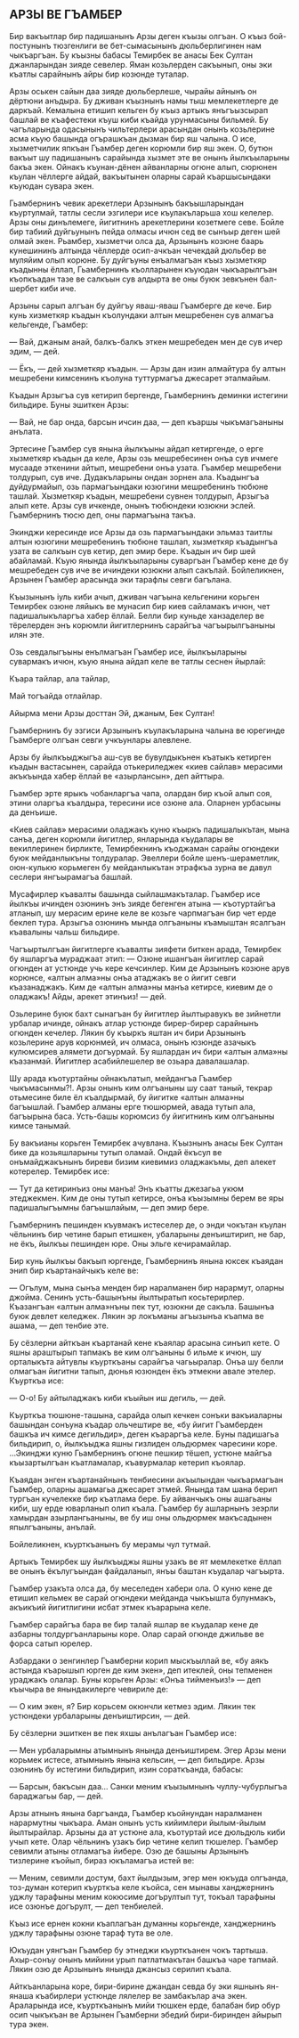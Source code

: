 ## АРЗЫ ВЕ ГЪАМБЕР

Бир вакъытлар бир падишанынъ Арзы деген къызы олгъан.
О къыз бой-постунынъ тюзгенлиги ве бет-сымасынынъ дюльберлигинен нам чыкъаргъан.
Бу къызны бабасы Темирбек ве анасы Бек Султан джанларындан зияде севелер.
Яман козьлерден сакъынып, оны эки къатлы сарайнынъ айры бир козюнде туталар.

Арзы оськен сайын даа зияде дюльберлеше, чырайы айнынъ он дёртюни анъдыра.
Бу дживан къызнынъ намы тыш мемлекетлерге де даркъай.
Кемалына етишип кельген бу къыз артыкъ янъгъызсырап башлай ве къафестеки къуш киби къайда урунмасыны бильмей.
Бу чагъларында одасынынъ чильтерлери арасындан онынъ козьлерине асма къую башында огърашкъан дызман бир яш чалына.
О исе, хызметчилик япкъан Гъамбер деген корюмли бир яш экен.
О, бутюн вакъыт шу падишанынъ сарайында хызмет эте ве онынъ йылкъыларыны бакъа экен.
Ойнакъ къунан-дёнен айванларны огюне алып, сюрюнен къулан чёллерге айдай, вакъытынен оларны сарай къаршысындаки къуюдан сувара экен.

Гьамбернинъ чевик арекетлери Арзынынъ бакъышларындан къуртулмай, татлы сесли эзгилери исе къулакъларьша хош келелер.
Арзы оны динълемеге, йигитнинъ арекетлерини козетмеге севе.
Бойле бир табиий дуйгьунынъ пейда олмасы ичюн сед ве сынъыр деген шей олмай экен.
Рьамбер, хызметчи олса да, Арзынынъ козюне баарь кунешининъ алтында чёллерде осип-ачкъан чечекдай дюльбер ве муляйим олып корюне.
Бу дуйгъуны енъалмагъан къыз хызметкяр къадынны ёллап, Гьамбернинъ къолларынен къуюдан чыкъарылгъан къопкъадан тазе ве салкъын сув алдырта ве оны буюк зевкънен бал-шербет киби иче.

Арзыны сарып алгъан бу дуйгъу яваш-яваш Гъамберге де кече.
Бир кунь хизметкяр къадын къолундаки алтын мешребенен сув алмагъа кельгенде, Гъамбер:

— Вай, джаным анай, балкъ-балкъ эткен мешребеден мен де сув ичер эдим, — дей.

— Ёкъ, — дей хызметкяр къадын. — Арзы дан изин алмайтура бу алтын мешребени кимсенинъ къолуна туттурмагъа джесарет эталмайым.

Къадын Арзыгъа сув кетирип бергенде, Гьамбернинъ деминки истегини бильдире.
Буны эшиткен Арзы:

— Вай, не бар онда, барсын ичсин даа, — деп къаршы чыкъмагъаныны анълата.

Эртесине Гъамбер сув янына йылкъыны айдап кетиргенде, о ерге хызметкяр къадын да келе, Арзы озь мешребесинен онъа сув ичмеге мусааде эткенини айтып, мешребени онъа узата.
Гъамбер мешребени толдурып, сув иче.
Дудакъларыны ондан зорнен ала.
Къадынгъа дуйдурмайып, озь пармагъындаки юзюгини мешребенинъ тюбюне ташлай.
Хызметкяр къадын, мешребени сувнен толдурып, Арзыгъа алып кете.
Арзы сув ичкенде, онынъ тюбюндеки юзюкни эслей.
Гъамбернинъ тюсю деп, оны пармагъына такъа.

Экинджи кересинде исе Арзы да озь пармагъындаки эльмаз таитлы алтын юзюгини мешребенинъ тюбюне ташлап, хызметкяр къадынгъа узата ве салкъын сув кетир, деп эмир бере.
Къадын ич бир шей абайламай.
Къую янында йылкъыларыны суваргъан Гъамбер кене де бу мешребеден сув иче ве ичиндеки юзюкни алып сакълай.
Бойлеликнен, Арзынен Гъамбер арасында эки тарафлы севги багълана.

Къызынынъ іуль киби ачып, дживан чагъына кельгенини корьген Темирбек озюне ляйыкъ ве мунасип бир киев сайламакъ ичюн, чет падишалыкъларгъа хабер ёллай.
Белли бир куньде ханзаделер ве тёрелерден энъ корюмли йигитлернинъ сарайгъа чагъырылгъаныны илян эте.

Озь севдалыгъыны енълмагъан Гъамбер исе, йылкъыларыны сувармакъ ичюн, къую янына айдап келе ве татлы сеснен йырлай:

Къара тайлар, ала тайлар,

Май тогъайда отлайлар.

Айырма мени Арзы досттан Эй, джаным, Бек Султан!

Гъамбернинъ бу эзгиси Арзынынъ къулакъларына чалына ве юрегинде Гъамберге олгъан севги учкъунлары алевлене.

Арзы бу йылкъыджыгъа аш-сув ве бувулдыкънен къатыкъ кетирген къадын вастасынен, сарайда отькериледжек «киев сайлав» мерасими акъкъында хабер ёллай ве «азырлансын», деп айттыра.

Гъамбер эрте ярыкъ чобанларгъа чапа, олардан бир къой алып соя, этини оларгъа къалдыра, тересини исе озюне ала.
Оларнен урбасыны да денъише.

«Киев сайлав» мерасими оладжакъ куню къыркъ падишалыкътан, мына санъа, деген корюмли йигитлер, янларында къудалары ве векиллеринен бирликте, Темирбекнинъ къоджаман сарайы огюндеки буюк мейданлыкъны толдуралар.
Эвеллери бойле шенъ-шераметлик, оюн-кулькю корьмеген бу мейданлыкътан этрафкъа зурна ве давул сеслери янгъырамагъа башлай.

Мусафирлер къавалты башында сыйлашмакъталар.
Гъамбер исе йылкъы ичинден озюнинъ энъ зияде бегенген атына — къотуртайгъа атланып, шу мерасим ерине келе ве козьге чарпмагъан бир чет ерде беклеп тура.
Арзыгъа озюнинъ мында олгъаныны къамыштан ясалгъан къавалыны чальш бильдире.

Чагъыртылгъан йигитлерге къавалты зияфети биткен арада, Темирбек бу яшларгъа мураджаат этип: — Озюне ишангъан йигитлер сарай огюнден ат устюнде учь кере кечсинлер.
Ким де Арзынынъ козюне арув корюнсе, «алтын алма»ны онъа атаджакъ ве о йигит севги къазанаджакъ.
Ким де «алтын алма»ны манъа кетирсе, киевим де о оладжакъ!
Айды, арекет этинъиз! — дей.

Озьлерине буюк бахт сынагъан бу йигитлер йылтыравукъ ве зийнетли урбалар ичинде, ойнакъ атлар устюнде бирер-бирер сарайнынъ огюнден кечелер.
Лякин бу къыркъ яштан ич бири Арзынынъ козьлерине арув корюнмей, ич олмаса, онынъ юзюнде азачыкъ кулюмсирев алямети догъурмай.
Бу яшлардан ич бири «алтын алма»ны къазанмай.
Йигитлер асабийлешелер ве озьара давалашалар.

Шу арада къотуртайны ойнакълатып, мейдангъа Гъамбер чыкъмасынмы?!.
Арзы онынъ ким олгъаныны шу саат таный, текрар отьмесине биле ёл къалдырмай, бу йигитке «алтын алма»ны багъышлай.
Гъамбер алманы ерге тюшюрмей, авада тутып ала, багъырына баса.
Усть-башы корюмсиз бу йигитнинъ ким олгъаныны кимсе танымай.

Бу вакъианы корьген Темирбек ачувлана.
Къызнынъ анасы Бек Султан бике да козьяшларыны тутып оламай.
Ондай ёкъсул ве онъмайджакънынъ биреви бизим киевимиз оладжакъмы, деп алекет котерелер.
Темирбек исе:

— Тут да кетиринъиз оны манъа!
Энъ къатты джезагьа укюм этеджекмен.
Ким де оны тутып кетирсе, онъа къызымны берем ве яры падишалыгъымны багъышлайым, — деп эмир бере.

Гъамбернинъ пешинден къувмакъ истеселер де, о энди чокътан къулан чёльнинъ бир четине барып етишкен, убаларыны денъиштирип, не бар, не ёкъ, йылкъы пешинден юре.
Оны эльге кечирамайлар.

Бир кунь йылкъы бакъып юргенде, Гъамбернинъ янына юксек къаядан энип бир къартанайчыкъ келе ве:

— Огълум, мына сынъа менден бир наралманен бир нарармут, оларны джойма.
Сенинъ усть-башынъны йылтыратып косьтерирлер.
Къазангъан «алтын алма»нъны пек тут, юзюкни де сакъла.
Башынъа буюк девлет келеджек.
Лякин эр локъманы агъызынъа къапма ве ашама, — деп тенбие эте.

Бу сёзлерни айткъан къартанай кене къаялар арасына синъип кете.
О яшны араштырып тапмакъ ве ким олгъаныны б ильме к ичюн, шу орталыкъта айтувлы къурткъаны сарайгъа чагьыралар.
Онъа шу белли олмагъан йигитни тапып, дюнья юзюнден ёкъ этмекни авале этелер.
Къурткъа исе:

— О-о!
Бу айтыладжакъ киби къыйын иш дегиль, — дей.

Къурткъа тюшюне-ташына, сарайда олып кечкен сонъки вакъиаларны башындан сонъуна къадар ольчештире ве, «бу йигит Гъамберден башкъа ич кимсе дегильдир», деген къараргъа келе.
Буны падишагьа бильдирип, о, йылкъыджа яшны гизлиден ольдюрмек чаресини коре.
...Экинджи куню Гьамбернинъ огюне пешкир тёшеп, устюне майгъа къызартылгъан къатламалар, къавурмалар кетерип къоялар.

Къаядан энген къартанайнынъ тенбиесини акъылындан чыкъармагъан Гъамбер, оларны ашамагьа джесарет этмей.
Янында там шана берип тургъан кучелекке бир къатлама бере.
Бу айванчыкъ оны ашагьаны киби, шу ерде юварланып олип къала.
Гъамбер бу ашларнынъ зеэрли хамырдан азырлангьаныны, ве бу иш оны ольдюрмек макъсадынен япылгъаныны, анълай.

Бойлеликнен, къурткъанынъ бу мерамы чул тутмай.

Артыкъ Темирбек шу йылкъыджы яшны узакъ ве ят мемлекетке ёллап ве онынъ ёкълугъындан файдаланып, янъы баштан къудалар чагъырта.

Гъамбер узакъта олса да, бу меселеден хабери ола.
О куню кене де етишип кельмек ве сарай огюндеки мейданда чыкъышта булунмакъ, акъикъий йигитлигини исбат этмек къарарына келе.

Гъамбер сарайгъа бара ве бир талай яшлар ве къудалар кене де азбарны толдургъанларыны коре.
Олар сарай огюнде джильве ве форса сатып юрелер.

Азбардаки о зенгинлер Гъамберни корип мыскъыллай ве, «бу аякъ астында къарышып юрген де ким экен», деп итеклей, оны тепменен ураджакъ олалар.
Буны корьген Арзы: «Онъа тийменъиз!» — деп къычыра ве янындакилерге чевириле де:

— О ким экен, я?
Бир корьсем окюнчли кетмез эдим.
Лякин тек устюндеки урбаларыны денъиштирсин, — дей.

Бу сёзлерни эшиткен ве пек яхшы анълагъан Гъамбер исе:

— Мен урбаларымны атымнынъ янында денъиштирем.
Эгер Арзы мени корьмек истесе, атымнынъ янына кельсин, — деп бильдире.
Арзы озюнинъ бу истегини бильдирип, изин сораткъанда, бабасы:

— Барсын, бакъсын даа...
Санки меним къызымнынъ чуллу-чубурлыгъа бараджагьы бар, — дей.

Арзы атнынъ янына баргъанда, Гъамбер къойнундан наралманен нарармутны чыкъара.
Аман онынъ усть кийимлери йылым-йылым йылтырайлар.
Арзыны да ат устюне ала, къотуртай исе дюльдюль киби учып кете.
Олар чёльнинъ узакъ бир четине келип тюшелер.
Гъамбер севимли атыны отламагъа йибере.
Озю де башыны Арзынынъ тизлерине къойып, бираз юкъламагъа истей ве:

— Меним, севимли достум, бахт йылдызым, эгер мен юкъуда олгъанда, тоз-думан котерип къурткъа келе къойса, сен мынавы ханджернинъ уджлу тарафыны меним кокюсиме догърултып тут, токъал тарафыны исе озюнъе догърулт, — деп тенбиелей.

Къыз исе ернен кокни къаплагъан думанны корьгенде, ханджернинъ уджлу тарафыны озюне тараф тута ве оле.

Юкъудан уянгъан Гъамбер бу этнеджи къурткъанен чокъ тартыша.
Ахыр-сонъу онынъ мийини урып патлатмакътан башкъа чаре тапмай.
Лякин озю де Арзынынъ янында джансыз серилип къала.

Айткъанларына коре, бири-бирине джандан севда бу эки яшнынъ ян-янаша къабирлери устюнде лялелер ве замбакълар ача экен.
Араларында исе, къурткъанынъ мийи тюшкен ерде, балабан бир обур осип чыкъкъан ве Арзынен Гъамберни эбедий бири-биринден айырып тура экен. 
